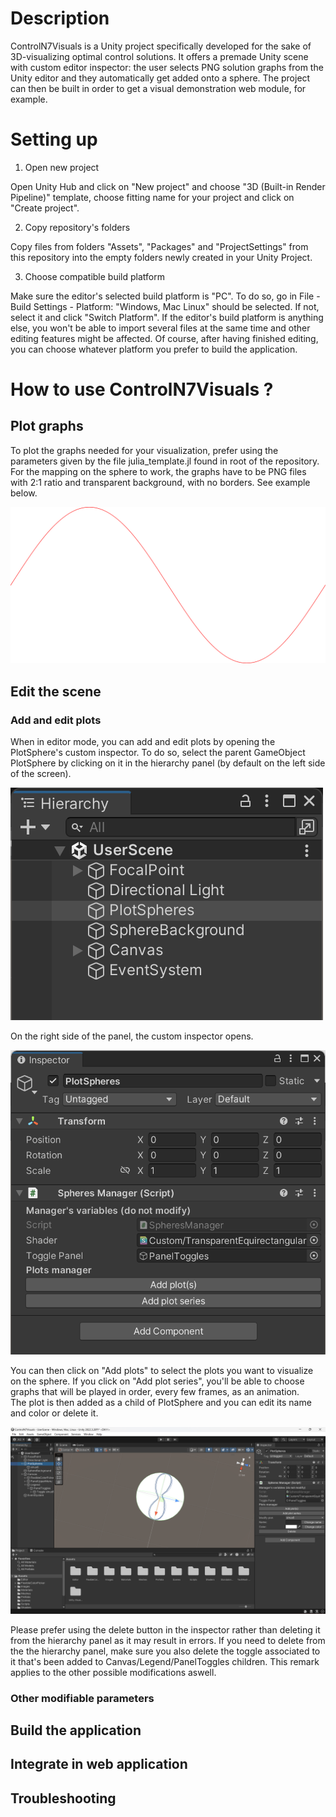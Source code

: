 # Description

ControlN7Visuals is a Unity project specifically developed for the sake of 3D-visualizing optimal
control solutions. It offers a premade Unity scene with custom editor inspector: the user selects PNG solution graphs from the Unity editor and they automatically get added onto a sphere. The project can then be built in order to get a visual demonstration web module, for example.


# Setting up

1. Open new project

Open Unity Hub and click on "New project" and choose "3D (Built-in Render Pipeline)" template, choose fitting name for your project and click on "Create project".


2. Copy repository's folders

Copy files from folders "Assets", "Packages" and "ProjectSettings" from this repository into the empty folders newly created in your Unity Project.


3. Choose compatible build platform

Make sure the editor's selected build platform is "PC". To do so, go in File - Build Settings - Platform: "Windows, Mac Linux" should be selected. If not, select it and click "Switch Platform". If the editor's build platform is anything else, you won't be able to import several files at the same time and other editing features might be affected. Of course, after having finished editing, you can choose whatever platform you prefer to build the application.



# How to use ControlN7Visuals ?

## Plot graphs

To plot the graphs needed for your visualization, prefer using the parameters given by the file julia_template.jl found in root of the repository. For the mapping on the sphere to work, the graphs have to be PNG files with 2:1 ratio and transparent background, with no borders. See example below.

![Plot example](doc/img/plot_example.png)

## Edit the scene

### Add and edit plots

When in editor mode, you can add and edit plots by opening the PlotSphere's custom inspector. To do so, select the parent GameObject PlotSphere by clicking on it in the hierarchy panel (by default on the left side of the screen).

![PlotSphere selected](doc/img/hierarchy_plotsphere.png)

On the right side of the panel, the custom inspector opens.

![PlotSPhere custom inspector](doc/img/inspector_plotsphere.png)

You can then click on "Add plots" to select the plots you want to visualize on the sphere. If you click on "Add plot series", you'll be able to choose graphs that will be played in order, every few frames, as an animation.
\
The plot is then added as a child of PlotSphere and you can edit its name and color or delete it.

![Added plots window state](doc/img/added_plot_window_state.png)

Please prefer using the delete button in the inspector rather than deleting it from the hierarchy panel as it may result in errors. If you need to delete from the the hierarchy panel, make sure you also delete the toggle associated to it that's been added to Canvas/Legend/PanelToggles children. This remark applies to the other possible modifications aswell.


### Other modifiable parameters

## Build the application

## Integrate in web application

## Troubleshooting